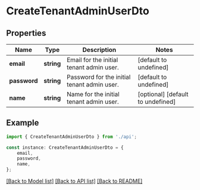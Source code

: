 # CreateTenantAdminUserDto


## Properties

Name | Type | Description | Notes
------------ | ------------- | ------------- | -------------
**email** | **string** | Email for the initial tenant admin user. | [default to undefined]
**password** | **string** | Password for the initial tenant admin user. | [default to undefined]
**name** | **string** | Name for the initial tenant admin user. | [optional] [default to undefined]

## Example

```typescript
import { CreateTenantAdminUserDto } from './api';

const instance: CreateTenantAdminUserDto = {
    email,
    password,
    name,
};
```

[[Back to Model list]](../README.md#documentation-for-models) [[Back to API list]](../README.md#documentation-for-api-endpoints) [[Back to README]](../README.md)

